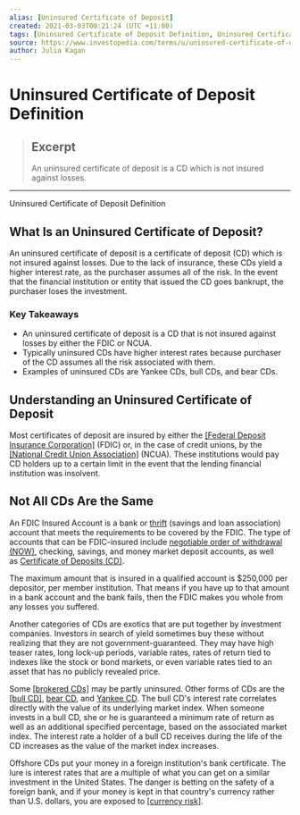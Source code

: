 ```yaml
---
alias: [Uninsured Certificate of Deposit]
created: 2021-03-03T00:21:24 (UTC +11:00)
tags: [Uninsured Certificate of Deposit Definition, Uninsured Certificate of Deposit Definition]
source: https://www.investopedia.com/terms/u/uninsured-certificate-of-deposit.asp
author: Julia Kagan
---
```


# Uninsured Certificate of Deposit Definition

> ## Excerpt
> An uninsured certificate of deposit is a CD which is not insured against losses.

---

Uninsured Certificate of Deposit Definition
## What Is an Uninsured Certificate of Deposit?

An uninsured certificate of deposit is a certificate of deposit (CD) which is not insured against losses. Due to the lack of insurance, these CDs yield a higher interest rate, as the purchaser assumes all of the risk. In the event that the financial institution or entity that issued the CD goes bankrupt, the purchaser loses the investment.

### Key Takeaways

-   An uninsured certificate of deposit is a CD that is not insured against losses by either the FDIC or NCUA.
-   Typically uninsured CDs have higher interest rates because purchaser of the CD assumes all the risk associated with them.
-   Examples of uninsured CDs are Yankee CDs, bull CDs, and bear CDs.

## Understanding an Uninsured Certificate of Deposit

Most certificates of deposit are insured by either the [[Federal Deposit Insurance Corporation]](https://www.investopedia.com/terms/f/fdic.asp) (FDIC) or, in the case of credit unions, by the [[National Credit Union Association]](https://www.investopedia.com/terms/n/ncua.asp) (NCUA). These institutions would pay CD holders up to a certain limit in the event that the lending financial institution was insolvent.

## Not All CDs Are the Same

An FDIC Insured Account is a bank or [thrift](https://www.investopedia.com/terms/t/thriftbank.asp) (savings and loan association) account that meets the requirements to be covered by the FDIC. The type of accounts that can be FDIC-insured include [negotiable order of withdrawal (NOW)](https://www.investopedia.com/terms/n/nowaccount.asp), checking, savings, and money market deposit accounts, as well as [Certificate of Deposits (CD)](https://www.investopedia.com/terms/c/certificateofdeposit.asp).

The maximum amount that is insured in a qualified account is $250,000 per depositor, per member institution. That means if you have up to that amount in a bank account and the bank fails, then the FDIC makes you whole from any losses you suffered.

Another categories of CDs are exotics that are put together by investment companies. Investors in search of yield sometimes buy these without realizing that they are not government-guaranteed. They may have high teaser rates, long lock-up periods, variable rates, rates of return tied to indexes like the stock or bond markets, or even variable rates tied to an asset that has no publicly revealed price.

Some [[brokered CDs]](https://www.investopedia.com/terms/b/brokered-cd.asp) may be partly uninsured. Other forms of CDs are the [[bull CD]](https://www.investopedia.com/certificate-of-deposits-4689733), [bear CD](https://www.investopedia.com/terms/b/bearcd.asp), and [Yankee CD](https://www.investopedia.com/terms/y/yankeecd.asp). The bull CD's interest rate correlates directly with the value of its underlying market index. When someone invests in a bull CD, she or he is guaranteed a minimum rate of return as well as an additional specified percentage, based on the associated market index. The interest rate a holder of a bull CD receives during the life of the CD increases as the value of the market index increases.

Offshore CDs put your money in a foreign institution's bank certificate. The lure is interest rates that are a multiple of what you can get on a similar investment in the United States. The danger is betting on the safety of a foreign bank, and if your money is kept in that country's currency rather than U.S. dollars, you are exposed to [[currency risk]](https://www.investopedia.com/terms/c/currencyrisk.asp).
